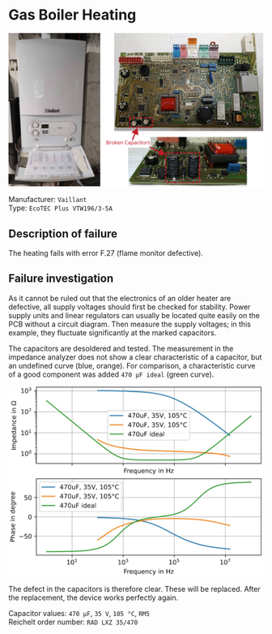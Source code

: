 # Gas Boiler Heating 
![](figures/overview.png)

Manufacturer: `Vaillant`    
Type: `EcoTEC Plus VTW196/3-5A`    


## Description of failure
The heating fails with error F.27 (flame monitor defective).

## Failure investigation
As it cannot be ruled out that the electronics of an older heater are defective, all supply voltages should first be checked for stability. Power supply units and linear regulators can usually be located quite easily on the PCB without a circuit diagram. Then measure the supply voltages; in this example, they fluctuate significantly at the marked capacitors. 

The capacitors are desoldered and tested. The measurement in the impedance analyzer does not show a clear characteristic of a capacitor, but an undefined curve (blue, orange). For comparison, a characteristic curve of a good component was added `470 µF ideal` (green curve). 

![](figures/impedance.jpg)

The defect in the capacitors is therefore clear. These will be replaced. After the replacement, the device works perfectly again. 

Capacitor values: `470 µF`, `35 V`, `105 °C`, `RM5`     
Reichelt order number: `RAD LXZ 35/470`
